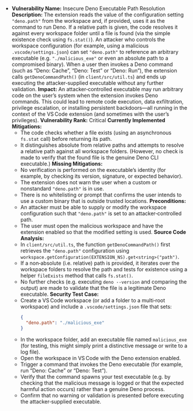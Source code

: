 - **Vulnerability Name:** Insecure Deno Executable Path Resolution
  **Description:**
  The extension reads the value of the configuration setting `"deno.path"` from the workspace and, if provided, uses it as the command to run Deno. If a relative path is given, the code resolves it against every workspace folder until a file is found (via the simple existence check using `fs.stat()`). An attacker who controls the workspace configuration (for example, using a malicious `.vscode/settings.json`) can set `"deno.path"` to reference an arbitrary executable (e.g. `"./malicious_exe"` or even an absolute path to a compromised binary). When a user then invokes a Deno command (such as “Deno: Cache”, “Deno: Test” or “Deno: Run”), the extension calls `getDenoCommandPath()` (in `client/src/util.ts`) and ends up executing the attacker‑supplied executable without any further validation.
  **Impact:**
  An attacker‑controlled executable may run arbitrary code on the user’s system when the extension invokes Deno commands. This could lead to remote code execution, data exfiltration, privilege escalation, or installing persistent backdoors—all running in the context of the VS Code extension (and sometimes with the user’s privileges).
  **Vulnerability Rank:** Critical
  **Currently Implemented Mitigations:**
  - The code checks whether a file exists (using an asynchronous `fs.stat` call) before returning its path.
  - It distinguishes absolute from relative paths and attempts to resolve a relative path against all workspace folders.
    (However, no check is made to verify that the found file is the genuine Deno CLI executable.)
  **Missing Mitigations:**
  - No verification is performed on the executable’s identity (for example, by checking its version, signature, or expected behavior).
  - The extension does not warn the user when a custom or nonstandard `"deno.path"` is in use.
  - There is no whitelisting or prompt that confirms the user intends to use a custom binary that is outside trusted locations.
  **Preconditions:**
  - An attacker must be able to supply or modify the workspace configuration such that `"deno.path"` is set to an attacker‑controlled path.
  - The user must open the malicious workspace and have the extension enabled so that the modified setting is used.
  **Source Code Analysis:**
  - In `client/src/util.ts`, the function `getDenoCommandPath()` first retrieves the `"deno.path"` configuration using `workspace.getConfiguration(EXTENSION_NS).get<string>("path")`.
  - If a non‑absolute (i.e. relative) path is provided, it iterates over the workspace folders to resolve the path and tests for existence using a helper `fileExists` method that calls `fs.stat()`.
  - No further checks (e.g. executing `deno --version` and comparing the output) are made to validate that the file is a legitimate Deno executable.
  **Security Test Case:**
  - Create a VS Code workspace (or add a folder to a multi‑root workspace) and include a `.vscode/settings.json` file that sets:
    ```json
    {
      "deno.path": "./malicious_exe"
    }
    ```
  - In the workspace folder, add an executable file named `malicious_exe` (for testing, this might simply print a distinctive message or write to a log file).
  - Open the workspace in VS Code with the Deno extension enabled.
  - Trigger a command that invokes the Deno executable (for example, run “Deno: Cache” or “Deno: Test”).
  - Verify that the command spawns your test executable (e.g. by checking that the malicious message is logged or that the expected harmful action occurs) rather than a genuine Deno process.
  - Confirm that no warning or validation is presented before executing the attacker‑supplied executable.
